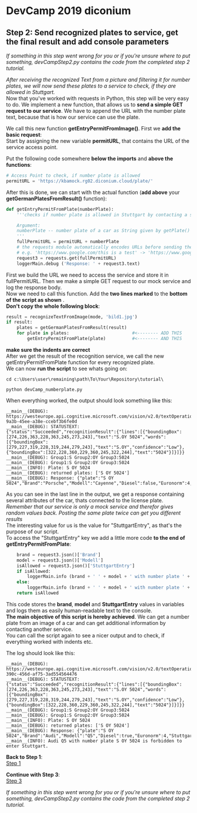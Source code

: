 # DevCamp 2019 diconium

## Step 2: Send recognized plates to service, get the final result and add console parameters

*If something in this step went wrong for you or if you're unsure where to put something, devCampStep2.py contains the code from the completed step 2 tutorial.*

*After receiving the recognized Text from a picture and filtering it for number plates, we will now send these plates to a service to check, if they are allowed in Stuttgart.*  
Now that you've worked with requests in Python, this step will be very easy to do.
We implement a new function, that allows us to **send a simple GET request to our service**. We have to append the URL with the number plate text, because that is how our service can use the plate.  

We call this new function **getEntryPermitFromImage()**. First we **add the basic request**:  
Start by assigning the new variable **permitURL**, that contains the URL of the service access point.  

Put the following code somewhere **below the imports** and **above the functions**:

```python
# Access Point to check, if number plate is allowed
permitURL = 'https://kbamock.rg02.diconium.cloud/plate/'
```

After this is done, we can start with the actual function (**add above** your **getGermanPlatesFromResult()** function):  

```python
def getEntryPermitFromPlate(numberPlate):
    '''checks if number plate is allowed in Stuttgart by contacting a service.

    Argument:
    numberPlate -- number plate of a car as String given by getPlate()
    '''
    fullPermitURL = permitURL + numberPlate
    # the requests module automatically encodes URLs before sending the request.
    # e.g. 'https://www.google.com/this is a test' -> 'https://www.google.com/this%20is%20a%20test'
    request3 = requests.get(fullPermitURL)
    loggerMain.debug ('Response: ' + request3.text)
```

First we build the URL we need to access the service and store it in fullPermitURL.
Then we make a simple GET request to our mock service and log the response body.  
Now we need to call this function. Add the **two lines marked** to the **bottom of the script as shown** .  
 **Don't copy the whole following block**:

```python
result = recognizeTextFromImage(mode, 'bild1.jpg')
if result:
    plates = getGermanPlatesFromResult(result)
    for plate in plates:                        #<-------- ADD THIS
        getEntryPermitFromPlate(plate)          #<-------- AND THIS
```

**make sure the indents are correct**  
After we get the result of the recognition service, we call the new getEntryPermitFromPlate function for every recognized plate.  
We can now **run the script** to see whats going on:  

    cd c:\Users\user\remaining\path\To\Your\Repository\tutorial\

    python devCamp_numberplate.py

When everything worked, the output should look something like this:  

```
__main__(DEBUG): https://westeurope.api.cognitive.microsoft.com/vision/v2.0/textOperations/fdbdd253-9a3b-45ee-a38e-ccebf3b6fe0d
__main__(DEBUG): STATUSTEXT: {"status":"Succeeded","recognitionResult":{"lines":[{"boundingBox":[274,226,363,228,363,245,273,243],"text":"S.OY 5024","words":[{"boundingBox":[279,227,319,228,319,244,279,243],"text":"S.OY","confidence":"Low"},{"boundingBox":[322,228,360,229,360,245,322,244],"text":"5024"}]}]}}
__main__(DEBUG): Group1:S Group2:OY Group3:5024
__main__(DEBUG): Group1:S Group2:OY Group3:5024
__main__(INFO): Plate: S OY 5024
__main__(DEBUG): returned plates: ['S OY 5024']
__main__(DEBUG): Response: {"plate":"S OY 5024","Brand":"Porsche","Modell":"Cayenne","Diesel":false,"Euronorm":4,"StuttgartEntry":true,"DatabaseLookup":false}
```

As you can see in the last line in the output, we get a response containing several attributes of the car, thats connected to the license plate.  
*Remember that our service is only a mock service and therefor gives random values back. Posting the same plate twice can get you different results*  
The interesting value for us is the value for "StuttgartEntry", as that's the purpose of our script.  
To access the "StuttgartEntry" key we add a little more code **to the end of getEntryPermitFromPlate**:  

```python
    brand = request3.json()['Brand']
    model = request3.json()['Modell']
    isAllowed = request3.json()['StuttgartEntry']
    if isAllowed:
        loggerMain.info (brand + ' ' + model + ' with number plate ' + numberPlate + ' is allowed to enter Stuttgart.')
    else:
        loggerMain.info (brand + ' ' + model + ' with number plate ' + numberPlate + ' is forbidden to enter Stuttgart.')
    return isAllowed
```

This code stores the **brand**, **model** and **StuttgartEntry** values in variables and logs them as easily human-readable text to the console.  
**The main objective of this script is hereby achieved**. We can get a number plate from an image of a car and can get additional information by contacting another service.  
You can call the script again to see a nicer output and to check, if everything worked with indents etc.  

The log should look like this:  

```
__main__(DEBUG): https://westeurope.api.cognitive.microsoft.com/vision/v2.0/textOperations/77258a1d-390c-456d-af75-3ad554564476
__main__(DEBUG): STATUSTEXT: {"status":"Succeeded","recognitionResult":{"lines":[{"boundingBox":[274,226,363,228,363,245,273,243],"text":"S.OY 5024","words":[{"boundingBox":[279,227,319,228,319,244,279,243],"text":"S.OY","confidence":"Low"},{"boundingBox":[322,228,360,229,360,245,322,244],"text":"5024"}]}]}}
__main__(DEBUG): Group1:S Group2:OY Group3:5024
__main__(DEBUG): Group1:S Group2:OY Group3:5024
__main__(INFO): Plate: S OY 5024
__main__(DEBUG): returned plates: ['S OY 5024']
__main__(DEBUG): Response: {"plate":"S OY 5024","Brand":"Audi","Modell":"Q5","Diesel":true,"Euronorm":4,"StuttgartEntry":false,"DatabaseLookup":false}
__main__(INFO): Audi Q5 with number plate S OY 5024 is forbidden to enter Stuttgart.
```

**Back to Step 1**:  
[Step 1](https://github.com/volkerhielscher/netnei/blob/master/tutorial/step_1/)  

**Continue with Step 3**:  
[Step 3](https://github.com/volkerhielscher/netnei/blob/master/tutorial/step_3/)

*If something in this step went wrong for you or if you're unsure where to put something, devCampStep2.py contains the code from the completed step 2 tutorial.*